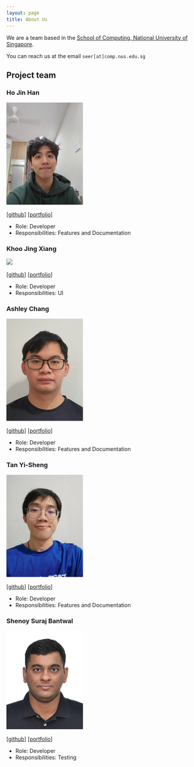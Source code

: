 ```yaml
---
layout: page
title: About Us
---
```


We are a team based in the [School of Computing, National University of Singapore](http://www.comp.nus.edu.sg).

You can reach us at the email `seer[at]comp.nus.edu.sg`

## Project team

### Ho Jin Han

<img src="images/jinhanfromnus.png" width="200px">

[[github](http://github.com/jinhanfromNUS)]
[[portfolio](team/jinhanfromNUS.md)]

* Role: Developer
* Responsibilities: Features and Documentation

### Khoo Jing Xiang

<img src="images/meowwtama.png" width="200px">

[[github](http://github.com/meowwtama)]
[[portfolio](team/meowwtama.md)]

* Role: Developer
* Responsibilities: UI

### Ashley Chang

<img src="images/ashleyclx.png" width="200px">

[[github](http://github.com/ashleyclx)] [[portfolio](team/ashleyclx.md)]

* Role: Developer
* Responsibilities: Features and Documentation

### Tan Yi-Sheng

<img src="images/ty-stan0417.png" width="200px">

[[github](http://github.com/Ty-stan0417)]
[[portfolio](team/Ty-stan0417.md)]

* Role: Developer
* Responsibilities: Features and Documentation

### Shenoy Suraj Bantwal

<img src="images/darkarche3.png" width="200px">

[[github](https://github.com/Darkarche3)]
[[portfolio](team/Darkarche3.md)]

* Role: Developer
* Responsibilities: Testing
